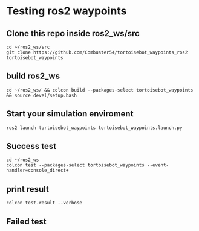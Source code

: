 # Testing ros2 waypoints

## Clone this repo inside ros2_ws/src

```
cd ~/ros2_ws/src
git clone https://github.com/Combuster54/tortoisebot_waypoints_ros2 tortoisebot_waypoints
```

## build ros2_ws

```
cd ~/ros2_ws/ && colcon build --packages-select tortoisebot_waypoints && source devel/setup.bash
```

## Start your simulation enviroment

```
ros2 launch tortoisebot_waypoints tortoisebot_waypoints.launch.py
```
## Success test
```
cd ~/ros2_ws
colcon test --packages-select tortoisebot_waypoints --event-handler=console_direct+
```
## print result
```
colcon test-result --verbose
```
## Failed test
```
